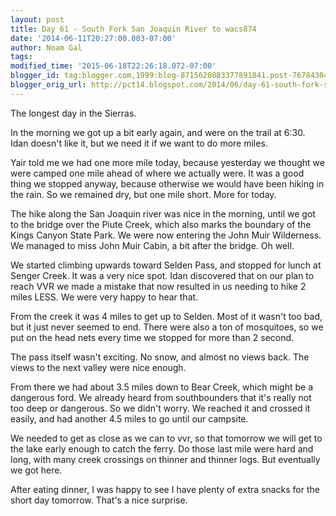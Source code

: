 ```yaml
---
layout: post
title: Day 61 - South Fork San Joaquin River to wacs874
date: '2014-06-11T20:27:00.003-07:00'
author: Noam Gal
tags:
modified_time: '2015-06-18T22:26:18.072-07:00'
blogger_id: tag:blogger.com,1999:blog-8715620883377891841.post-7678430425418172667
blogger_orig_url: http://pct14.blogspot.com/2014/06/day-61-south-fork-san-joaquin-river-to.html
---
```


The longest day in the Sierras.

In the morning we got up a bit early again, and were on the trail at 6:30. Idan doesn't like it, but we need it if we want to do more miles.

Yair told me we had one more mile today, because yesterday we thought we were camped one mile ahead of where we actually were. It was a good thing we stopped anyway, because otherwise we would have been hiking in the rain. So we remained dry, but one mile short. More for today.

The hike along the San Joaquin river was nice in the morning, until we got to the bridge over the Piute Creek, which also marks the boundary of the Kings Canyon State Park. We were now entering the John Muir Wilderness. We managed to miss John Muir Cabin, a bit after the bridge. Oh well.

We started climbing upwards toward Selden Pass, and stopped for lunch at Senger Creek. It was a very nice spot. Idan discovered that on our plan to reach VVR we made a mistake that now resulted in us needing to hike 2 miles LESS. We were very happy to hear that.

From the creek it was 4 miles to get up to Selden. Most of it wasn't too bad, but it just never seemed to end. There were also a ton of mosquitoes, so we put on the head nets every time we stopped for more than 2 second.

The pass itself wasn't exciting. No snow, and almost no views back. The views to the next valley were nice enough.

From there we had about 3.5 miles down to Bear Creek, which might be a dangerous ford. We already heard from southbounders that it's really not too deep or dangerous. So we didn't worry. We reached it and crossed it easily, and had another 4.5 miles to go until our campsite.

We needed to get as close as we can to vvr, so that tomorrow we will get to the lake early enough to catch the ferry. Do those last mile were hard and long, with many creek crossings on thinner and thinner logs. But eventually we got here.

After eating dinner, I was happy to see I have plenty of extra snacks for the short day tomorrow. That's a nice surprise.
